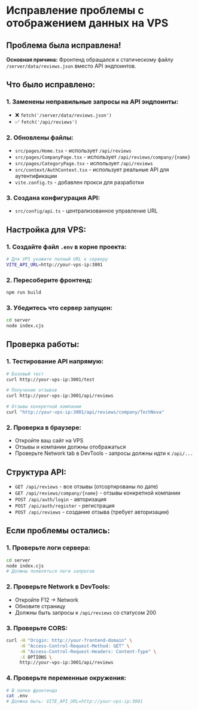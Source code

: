 # Исправление проблемы с отображением данных на VPS

## Проблема была исправлена!

**Основная причина:** Фронтенд обращался к статическому файлу `/server/data/reviews.json` вместо API эндпоинтов.

## Что было исправлено:

### 1. Заменены неправильные запросы на API эндпоинты:
- ❌ `fetch('/server/data/reviews.json')` 
- ✅ `fetch('/api/reviews')`

### 2. Обновлены файлы:
- `src/pages/Home.tsx` - использует `/api/reviews`
- `src/pages/CompanyPage.tsx` - использует `/api/reviews/company/{name}`
- `src/pages/CategoryPage.tsx` - использует `/api/reviews`
- `src/context/AuthContext.tsx` - использует реальные API для аутентификации
- `vite.config.ts` - добавлен прокси для разработки

### 3. Создана конфигурация API:
- `src/config/api.ts` - централизованное управление URL

## Настройка для VPS:

### 1. Создайте файл `.env` в корне проекта:
```bash
# Для VPS укажите полный URL к серверу
VITE_API_URL=http://your-vps-ip:3001
```

### 2. Пересоберите фронтенд:
```bash
npm run build
```

### 3. Убедитесь что сервер запущен:
```bash
cd server
node index.cjs
```

## Проверка работы:

### 1. Тестирование API напрямую:
```bash
# Базовый тест
curl http://your-vps-ip:3001/test

# Получение отзывов
curl http://your-vps-ip:3001/api/reviews

# Отзывы конкретной компании
curl "http://your-vps-ip:3001/api/reviews/company/TechNova"
```

### 2. Проверка в браузере:
- Откройте ваш сайт на VPS
- Отзывы и компании должны отображаться
- Проверьте Network tab в DevTools - запросы должны идти к `/api/...`

## Структура API:

- `GET /api/reviews` - все отзывы (отсортированы по дате)
- `GET /api/reviews/company/{name}` - отзывы конкретной компании
- `POST /api/auth/login` - авторизация
- `POST /api/auth/register` - регистрация
- `POST /api/reviews` - создание отзыва (требует авторизации)

## Если проблемы остались:

### 1. Проверьте логи сервера:
```bash
cd server
node index.cjs
# Должны появляться логи запросов
```

### 2. Проверьте Network в DevTools:
- Откройте F12 → Network
- Обновите страницу
- Должны быть запросы к `/api/reviews` со статусом 200

### 3. Проверьте CORS:
```bash
curl -H "Origin: http://your-frontend-domain" \
     -H "Access-Control-Request-Method: GET" \
     -H "Access-Control-Request-Headers: Content-Type" \
     -X OPTIONS \
     http://your-vps-ip:3001/api/reviews
```

### 4. Проверьте переменные окружения:
```bash
# В папке фронтенда
cat .env
# Должна быть: VITE_API_URL=http://your-vps-ip:3001
``` 